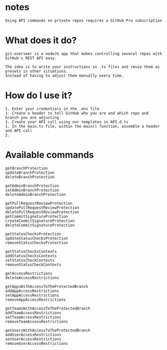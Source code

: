 # notes
    Using API commands on private repos requires a GitHub Pro subscription

# What does it do?
    git-overseer is a nodeJS app that makes controlling several repos with GitHub's REST API easy.

    The idea is to write your instructions in .ts files and reuse them as presets in other situations.
    Instead of having to adjust them manually every time.

# How do I use it?
    1. Enter your credentials in the .env file
    1. Create a header to tell GitHub who you are and which repo and branch you are adjusting
    1. Create your API call using our templates in API.d.ts
    1. In the main.ts file, within the main() function, assemble a header and API call
    2. 

# Available commands
    getBranchProtection
    updateBranchProtection
    deleteBranchProtection

    getAdminBranchProtection
    setAdminBranchProtection
    deleteAdminBranchProtection

    getPullRequestReviewProtection
    updatePullRequestReviewProtection
    deletePullRequestReviewProtection
    getCommitSignatureProtection
    createCommitSignatureProtection
    deleteCommitSignatureProtection

    getStatusChecksProtection
    updateStatusChecksProtection
    removeStatusChecksProtection

    getStatusChecksContexts
    addStatusChecksContexts
    setStatusCheckContexts
    removeStatusCheckContexts

    getAccessRestrictions
    deleteAccessRestrictions

    getAppsWithAccessToTheProtectedBranch
    addAppAccessRestrictions
    setAppAccessRestrictions
    removeAppAccessRestrictions

    getTeamsWithAccessToTheProtectedBranch
    addTeamAccessRestrictions
    setTeamAccessRestrictions
    removeTeamAccessRestrictions

    getUsersWithAccessToTheProtectedBranch
    addUserAccessRestrictions
    setUserAccessRestrictions
    removeUserAccessRestrictions
